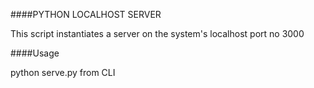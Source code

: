 ####PYTHON LOCALHOST SERVER

This script instantiates a server on the system's localhost port no 3000

####Usage

python serve.py from CLI


